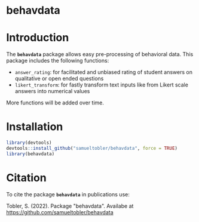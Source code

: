 # behavdata

# Introduction

The **`behavdata`** package allows easy pre-processing of behavioral data. This package includes the following functions:

-   `answer_rating`: for facilitated and unbiased rating of student answers on qualitative or open ended questions
-   `likert_transform`: for fastly transform text inputs like from Likert scale answers into numerical values

More functions will be added over time.

# Installation

``` r
library(devtools)
devtools::install_github("samueltobler/behavdata", force = TRUE)
library(behavdata)
```

# Citation

To cite the package **`behavdata`** in publications use:

Tobler, S. (2022). Package "behavdata". Availabe at <https://github.com/samueltobler/behavdata>
